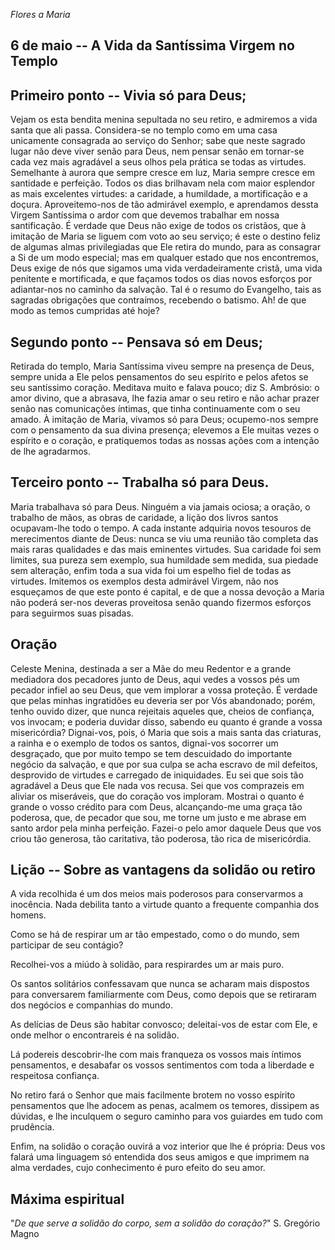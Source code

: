 *Flores a Maria*

## 6 de maio -- A Vida da Santíssima Virgem no Templo

## Primeiro ponto -- Vivia só para Deus;

Vejam os esta bendita menina sepultada no seu retiro, e admiremos a vida santa que ali passa. Considera-se no templo como em uma casa unicamente consagrada ao serviço do Senhor; sabe que neste sagrado lugar não deve viver senão para Deus, nem pensar senão em tornar-se cada vez mais agradável a seus olhos pela prática se todas as virtudes. Semelhante à aurora que sempre cresce em luz, Maria sempre cresce em santidade e perfeição. Todos os dias brilhavam nela com maior esplendor as mais excelentes virtudes: a caridade, a humildade, a mortificação e a doçura. Aproveitemo-nos de tão admirável exemplo, e aprendamos dessta Virgem Santíssima o ardor com que devemos trabalhar em nossa santificação. É verdade que Deus não exige de todos os cristãos, que à imitação de Maria se liguem com voto ao seu serviço; é este o destino feliz de algumas almas privilegiadas que Ele retira do mundo, para as consagrar a Si de um modo especial; mas em qualquer estado que nos encontremos, Deus exige de nós que sigamos uma vida verdadeiramente cristã, uma vida penitente e mortificada, e que façamos todos os dias novos esforços por adiantar-nos no caminho da salvação. Tal é o resumo do Evangelho, tais as sagradas obrigações que contraímos, recebendo o batismo. Ah! de que modo as temos cumpridas até hoje?

## Segundo ponto -- Pensava só em Deus;

Retirada do templo, Maria Santíssima viveu sempre na presença de Deus, sempre unida a Ele pelos pensamentos do seu espírito e pelos afetos se seu santíssimo coração. Meditava muito e falava pouco; diz S. Ambrósio: o amor divino, que a abrasava, lhe fazia amar o seu retiro e não achar prazer senão nas comunicações íntimas, que tinha continuamente com o seu amado. À imitação de Maria, vivamos só para Deus; ocupemo-nos sempre com o pensamento da sua divina presença; elevemos a Ele muitas vezes o espírito e o coração, e pratiquemos todas as nossas ações com a intenção de lhe agradarmos.

## Terceiro ponto -- Trabalha só para Deus.

Maria trabalhava só para Deus. Ninguém a via jamais ociosa; a oração, o trabalho de mãos, as obras de caridade, a lição dos livros santos ocupavam-lhe todo o tempo. A cada instante adquiria novos tesouros de merecimentos diante de Deus: nunca se viu uma reunião tão completa das mais raras qualidades e das mais eminentes virtudes. Sua caridade foi sem limites, sua pureza sem exemplo, sua humildade sem medida, sua piedade sem alteração, enfim toda a sua vida foi um espelho fiel de todas as virtudes. Imitemos os exemplos desta admirável Virgem, não nos esqueçamos de que este ponto é capital, e de que a nossa devoção a Maria não poderá ser-nos deveras proveitosa senão quando fizermos esforços para seguirmos suas pisadas.

## Oração

Celeste Menina, destinada a ser a Mãe do meu Redentor e a grande mediadora dos pecadores junto de Deus, aqui vedes a vossos pés um pecador infiel ao seu Deus, que vem implorar a vossa proteção. É verdade que pelas minhas ingratidões eu deveria ser por Vós abandonado; porém, tenho ouvido dizer, que nunca rejeitais aqueles que, cheios de confiança, vos invocam; e poderia duvidar disso, sabendo eu quanto é grande a vossa misericórdia? Dignai-vos, pois, ó Maria que sois a mais santa das criaturas, a rainha e o exemplo de todos os santos, dignai-vos socorrer um desgraçado, que por muito tempo se tem descuidado do importante negócio da salvação, e que por sua culpa se acha escravo de mil defeitos, desprovido de virtudes e carregado de iniquidades. Eu sei que sois tão agradável a Deus que Ele nada vos recusa. Sei que vos comprazeis em aliviar os miseráveis, que do coração vos imploram. Mostrai o quanto é grande o vosso crédito para com Deus, alcançando-me uma graça tão poderosa, que, de pecador que sou, me torne um justo e me abrase em santo ardor pela minha perfeição. Fazei-o pelo amor daquele Deus que vos criou tão generosa, tão caritativa, tão poderosa, tão rica de misericórdia.

## Lição -- Sobre as vantagens da solidão ou retiro

A vida recolhida é um dos meios mais poderosos para conservarmos a inocência. Nada debilita tanto a virtude quanto a frequente companhia dos homens.

Como se há de respirar um ar tão empestado, como o do mundo, sem participar de seu contágio?

Recolhei-vos a miúdo à solidão, para respirardes um ar mais puro.

Os santos solitários confessavam que nunca se acharam mais dispostos para conversarem familiarmente com Deus, como depois que se retiraram dos negócios e companhias do mundo.

As delícias de Deus são habitar convosco; deleitai-vos de estar com Ele, e onde melhor o encontrareis é na solidão.

Lá podereis descobrir-lhe com mais franqueza os vossos mais íntimos pensamentos, e desabafar os vossos sentimentos com toda a liberdade e respeitosa confiança.

No retiro fará o Senhor que mais facilmente brotem no vosso espírito pensamentos que lhe adocem as penas, acalmem os temores, dissipem as dúvidas, e lhe inculquem o seguro caminho para vos guiardes em tudo com prudência.

Enfim, na solidão o coração ouvirá a voz interior que lhe é própria: Deus vos falará uma linguagem só entendida dos seus amigos e que imprimem na alma verdades, cujo conhecimento é puro efeito do seu amor.

## Máxima espiritual

"_De que serve a solidão do corpo, sem a solidão do coração?_" S. Gregório Magno